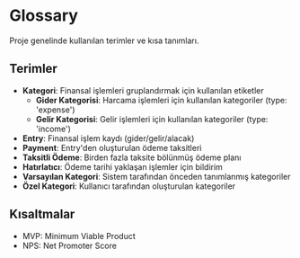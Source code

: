 # Glossary

Proje genelinde kullanılan terimler ve kısa tanımları.

## Terimler
- **Kategori**: Finansal işlemleri gruplandırmak için kullanılan etiketler
  - **Gider Kategorisi**: Harcama işlemleri için kullanılan kategoriler (type: 'expense')
  - **Gelir Kategorisi**: Gelir işlemleri için kullanılan kategoriler (type: 'income')
- **Entry**: Finansal işlem kaydı (gider/gelir/alacak)
- **Payment**: Entry'den oluşturulan ödeme taksitleri
- **Taksitli Ödeme**: Birden fazla taksite bölünmüş ödeme planı
- **Hatırlatıcı**: Ödeme tarihi yaklaşan işlemler için bildirim
- **Varsayılan Kategori**: Sistem tarafından önceden tanımlanmış kategoriler
- **Özel Kategori**: Kullanıcı tarafından oluşturulan kategoriler

## Kısaltmalar
- MVP: Minimum Viable Product
- NPS: Net Promoter Score

